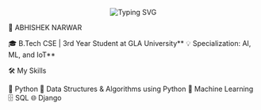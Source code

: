 <p align="center">
  <img src="https://readme-typing-svg.herokuapp.com?font=Fira+Code&size=24&pause=1000&center=true&vCenter=true&width=435&lines=Hi+there+👋;+I'm+Abhishek+Narwar.;Welcome+to+my+GitHub!" alt="Typing SVG" />
</p>

  🌟 ABHISHEK NARWAR

🎓 B.Tech CSE | 3rd Year Student at GLA University**
💡 Specialization: AI, ML, and IoT**



🛠️ My Skills 

🐍 Python 
🧩 Data Structures & Algorithms using Python
🤖 Machine Learning 
🗄️ SQL 
🌐 Django

